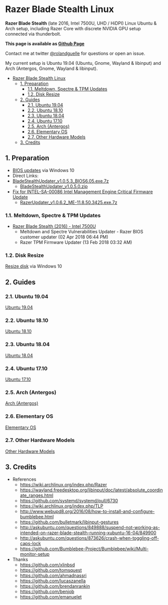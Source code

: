 # Razer Blade Stealth Linux

**Razer Blade Stealth** (late 2016, Intel 7500U, UHD / HiDPI) Linux Ubuntu & Arch setup, including Razer Core with discrete NVIDIA GPU setup connected via thunderbolt.

**This page is available as [Github Page](https://rolandguelle.github.io/razer-blade-stealth-linux/)**

Contact me at twitter [@rolandguelle](https://twitter.com/rolandguelle) for questions or open an issue.

My current setup is Ubuntu 19.04 (Ubuntu, Gnome, Wayland & libinput) and Arch (Antergos, Gnome, Wayland & libinput).

- [Razer Blade Stealth Linux](#razer-blade-stealth-linux)
  - [1. Preparation](#1-preparation)
    - [1.1. Meltdown, Spectre & TPM Updates](#11-meltdown-spectre--tpm-updates)
    - [1.2. Disk Resize](#12-disk-resize)
  - [2. Guides](#2-guides)
    - [2.1. Ubuntu 19.04](#21-ubuntu-1904)
    - [2.2. Ubuntu 18.10](#22-ubuntu-1810)
    - [2.3. Ubuntu 18.04](#23-ubuntu-1804)
    - [2.4. Ubuntu 17.10](#24-ubuntu-1710)
    - [2.5. Arch (Antergos)](#25-arch-antergos)
    - [2.6. Elementary OS](#26-elementary-os)
    - [2.7. Other Hardware Models](#27-other-hardware-models)
  - [3. Credits](#3-credits)

## 1. Preparation

- [BIOS updates](http://www.razersupport.com/gaming-systems/razer-blade-stealth/) via Windows 10
- Direct Links:
- [BladeStealthUpdater_v1.0.5.3_BIOS6.05.exe.7z](http://dl.razerzone.com/support/BladeStealthH2/BladeStealthUpdater_v1.0.5.3_BIOS6.05.exe.7z)
  - [BladeStealthUpdater_v1.0.5.0.zip](http://dl.razerzone.com/support/BladeStealthH2/BladeStealthUpdater_v1.0.5.0.zip)
- [Fix for INTEL-SA-00086 Intel Management Engine Critical Firmware Update](https://insider.razerzone.com/index.php?threads/fix-for-intel-sa-00086-intel-management-engine-critical-firmware-update.29116/)
  - [RazerUpdater_v1.0.6.2_ME-11.8.50.3425.exe.7z](http://razerdrivers.s3.amazonaws.com/drivers/RazerUpdater_v1.0.6.2_ME-11.8.50.3425.exe.7z)

### 1.1. Meltdown, Spectre & TPM Updates

- [Razer Blade Stealth (2016) - Intel 7500U](http://drivers.razersupport.com//index.php?_m=downloads&_a=view&parentcategoryid=605&pcid=604&nav=0,350,604)
  - Meltdown and Spectre Vulnerabilities Updater - Razer BIOS customer updater (02 Apr 2018 06:44 PM)
  - Razer TPM Firmware Updater (13 Feb 2018 03:32 AM)

### 1.2. Disk Resize

[Resize disk](https://www.howtogeek.com/101862/how-to-manage-partitions-on-windows-without-downloading-any-other-software/) via Windows 10

## 2. Guides

### 2.1. Ubuntu 19.04

[Ubuntu 19.04](ubuntu-19-04.md)

### 2.2. Ubuntu 18.10

[Ubuntu 18.10](ubuntu-18-10.md)

### 2.3. Ubuntu 18.04

[Ubuntu 18.04](ubuntu-18-04.md)

### 2.4. Ubuntu 17.10

[Ubuntu 17.10](ubuntu-17-10.md)

### 2.5. Arch (Antergos)

[Arch (Antergos)](arch-antergos.md)

### 2.6. Elementary OS

[Elementary OS](elementary-os.md)

### 2.7. Other Hardware Models

[Other Hardware Models](other-hardware-models.md)

## 3. Credits

- References
  - https://wiki.archlinux.org/index.php/Razer
  - https://wayland.freedesktop.org/libinput/doc/latest/absolute_coordinate_ranges.html
  - https://github.com/systemd/systemd/pull/6730
  - https://wiki.archlinux.org/index.php/TLP
  - http://www.webupd8.org/2016/08/how-to-install-and-configure-bumblebee.html
  - https://github.com/bulletmark/libinput-gestures
  - http://askubuntu.com/questions/849888/suspend-not-working-as-intended-on-razer-blade-stealth-running-xubuntu-16-04/849900
  - http://askubuntu.com/questions/873626/crash-when-toggling-off-caps-lock
  - https://github.com/Bumblebee-Project/Bumblebee/wiki/Multi-monitor-setup
- Thanks
  - https://github.com/xlinbsd
  - https://github.com/tomsquest
  - https://github.com/ahmadnassri
  - https://github.com/lucaszanella
  - https://github.com/brendanrankin
  - https://github.com/benjob
  - https://github.com/emanuelet